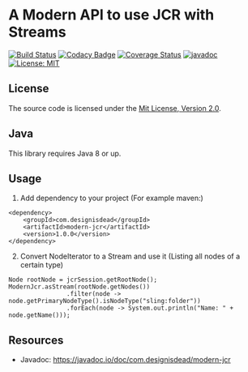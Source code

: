 # A Modern API to use JCR with Streams

[![Build Status](https://travis-ci.org/designisdead/Modern-JCR.svg?branch=master)](https://travis-ci.org/zwaldeck/modern-jcr)
[![Codacy Badge](https://api.codacy.com/project/badge/Grade/2053f6a7c6ee4583940ee68d1bc7ddd5)](https://www.codacy.com/app/designisdead/Modern-JCR?utm_source=github.com&amp;utm_medium=referral&amp;utm_content=designisdead/Modern-JCR&amp;utm_campaign=Badge_Grade)
[![Coverage Status](https://coveralls.io/repos/github/designisdead/Modern-JCR/badge.svg?branch=master)](https://coveralls.io/github/designisdead/Modern-JCR?branch=master)
[![javadoc](https://javadoc.io/badge2/com.designisdead/modern-jcr/javadoc.svg)](https://javadoc.io/doc/com.designisdead/modern-jcr)
[![License: MIT](https://img.shields.io/badge/License-MIT-yellow.svg)](https://opensource.org/licenses/MIT)



## License

The source code is licensed under the [Mit License, Version 2.0](https://opensource.org/licenses/MIT).

## Java

This library requires Java 8 or up.

## Usage

1. Add dependency to your project (For example maven:)
```
<dependency>
    <groupId>com.designisdead</groupId>
    <artifactId>modern-jcr</artifactId>
    <version>1.0.0</version>
</dependency>
```
2. Convert NodeIterator to a Stream and use it (Listing all nodes of a certain type)
```
Node rootNode = jcrSession.getRootNode();
ModernJcr.asStream(rootNode.getNodes())
                .filter(node -> node.getPrimaryNodeType().isNodeType("sling:folder"))
                .forEach(node -> System.out.println("Name: " + node.getName()));

```

## Resources

- Javadoc: https://javadoc.io/doc/com.designisdead/modern-jcr
